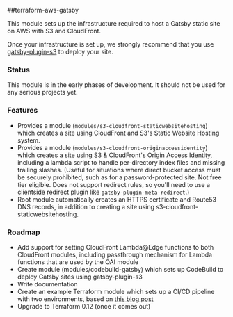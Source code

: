 ##terraform-aws-gatsby

This module sets up the infrastructure required to host a Gatsby static site on AWS with S3 and CloudFront.

Once your infrastructure is set up, we strongly recommend that you use [gatsby-plugin-s3](https://github.com/jariz/gatsby-plugin-s3) to deploy your site.

### Status

This module is in the early phases of development. It should not be used for any serious projects yet.

### Features

 * Provides a module (`modules/s3-cloudfront-staticwebsitehosting`) which creates a site using CloudFront and S3's Static Website Hosting system.
 * Provides a module (`modules/s3-cloudfront-originaccessidentity`) which creates a site using S3 & CloudFront's Origin Access Identity, including a lambda script to handle per-directory index files and missing trailing slashes. (Useful for situations where direct bucket access must be securely prohibited, such as for a password-protected site. Not free tier eligible. Does not support redirect rules, so you'll need to use a clientside redirect plugin like `gatsby-plugin-meta-redirect`.)
 * Root module automatically creates an HTTPS certificate and Route53 DNS records, in addition to creating a site using s3-cloudfront-staticwebsitehosting.

### Roadmap

 * Add support for setting CloudFront Lambda@Edge functions to both CloudFront modules, including passthrough mechanism for Lambda functions that are used by the OAI module
 * Create module (modules/codebuild-gatsby) which sets up CodeBuild to deploy Gatsby sites using gatsby-plugin-s3 
 * Write documentation
 * Create an example Terraform module which sets up a CI/CD pipeline with two environments, based on [this blog post](https://blog.joshwalsh.me/aws-gatsby/)
 * Upgrade to Terraform 0.12 (once it comes out)